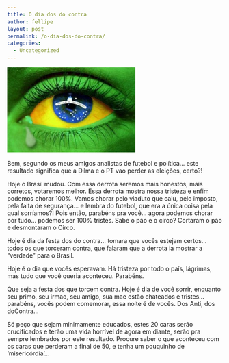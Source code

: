 ```yaml
---
title: O dia dos do contra
author: fellipe
layout: post
permalink: /o-dia-dos-do-contra/
categories:
  - Uncategorized
---
```

[<img alt="brasil-chora" src="/img/posts/2014/07/brasil-chora-300x199.jpg"  />][1]

Bem, segundo os meus amigos analistas de futebol e política&#8230; este resultado significa que a Dilma e o PT vao perder as eleições, certo?!

Hoje o Brasil mudou. Com essa derrota seremos mais honestos, mais corretos, votaremos melhor. Essa derrota mostra nossa tristeza e enfim podemos chorar 100%. Vamos chorar pelo viaduto que caiu, pelo imposto, pela falta de segurança&#8230; e lembra do futebol, que era a única coisa pela qual sorríamos?! Pois então, parabéns pra você&#8230; agora podemos chorar por tudo&#8230; podemos ser 100% tristes. Sabe o pão e o circo? Cortaram o pão e desmontaram o Circo.

Hoje é dia da festa dos do contra&#8230; tomara que vocês estejam certos&#8230; todos os que torceram contra, que falaram que a derrota ia mostrar a &#8220;verdade&#8221; para o Brasil.

Hoje é o dia que vocês esperavam. Há tristeza por todo o país, lágrimas, mas tudo que você queria aconteceu. Parabéns.

Que seja a festa dos que torcem contra. Hoje é dia de você sorrir, enquanto seu primo, seu irmao, seu amigo, sua mae estão chateados e tristes&#8230; parabéns, vocês podem comemorar, essa noite é de vocês. Dos Anti, dos doContra&#8230;

Só peço que sejam minimamente educados, estes 20 caras serão crucificados e terão uma vida horrível de agora em diante, serão pra sempre lembrados por este resultado. Procure saber o que aconteceu com os caras que perderam a final de 50, e tenha um pouquinho de &#8216;misericórdia&#8217;&#8230;

 [1]: /img/posts/2014/07/brasil-chora.jpg